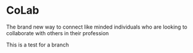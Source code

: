 # CoLab
The brand new way to connect like minded individuals who are looking to collaborate with others in their profession

This is a test for a branch